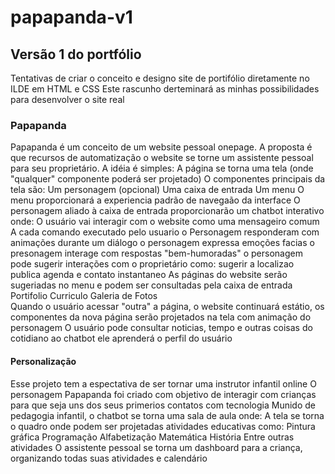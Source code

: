 # papapanda-v1
## Versão 1 do portfólio

Tentativas de criar o conceito e designo site de portifólio diretamente no ILDE em HTML e CSS
Este rascunho derteminará as minhas possibilidades para desenvolver o site real

### Papapanda
Papapanda é um conceito de um website pessoal onepage.
A proposta é que recursos de automatização o website se torne um assistente pessoal para seu proprietário.
A idéia é simples:
  A página se torna uma tela (onde "qualquer" componente poderá ser projetado)
  O componentes principais da tela são:
    Um personagem (opcional)
    Uma caixa de entrada
    Um menu
  O menu proporcionará a experiencia padrão de navegaão da interface
  O personagem aliado à caixa de entrada proporcionarão um chatbot interativo onde:
    O usuário vai interagir com o website como uma mensageiro comum
    A cada comando executado pelo usuario o Personagem responderam com animações
      durante um diálogo o personagem expressa emoções facias
      o presonagem interage com respostas "bem-humoradas"
      o personagem pode sugerir interações com o proprietário como:
        sugerir a localizao publica
        agenda
        e contato instantaneo
    As páginas do website serão sugeriadas no menu e podem ser consultadas pela caixa de entrada
      Portifolio
      Curriculo
      Galeria de Fotos      
    Quando o usuário acessar "outra" a página, o website continuará estátio, os componentes da nova página serão projetados na tela
      com animação do personagem
    O usuário pode consultar noticias, tempo e outras coisas do cotidiano ao chatbot
      ele aprenderá o perfil do usuário
      
#### Personalização
Esse projeto tem a espectativa de ser tornar uma instrutor infantil online
O personagem Papapanda foi criado com objetivo de interagir com crianças para que seja uns dos seus primerios contatos com tecnologia
Munido de pedagogia infantil, o chatbot se torna uma sala de aula onde:
  A tela se torna o quadro onde podem ser projetadas atividades educativas como:
    Pintura gráfica
    Programação
    Alfabetização
    Matemática
    História
    Entre outras atividades
 O assistente pessoal se torna um dashboard para a criança, organizando todas suas atividades e calendário

